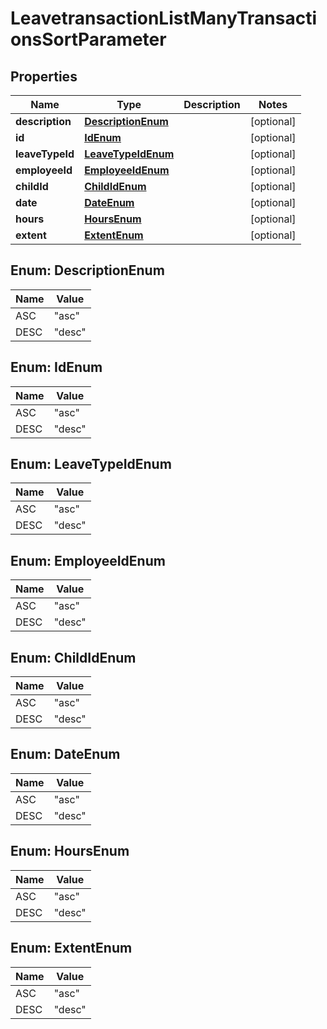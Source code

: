

# LeavetransactionListManyTransactionsSortParameter


## Properties

| Name | Type | Description | Notes |
|------------ | ------------- | ------------- | -------------|
|**description** | [**DescriptionEnum**](#DescriptionEnum) |  |  [optional] |
|**id** | [**IdEnum**](#IdEnum) |  |  [optional] |
|**leaveTypeId** | [**LeaveTypeIdEnum**](#LeaveTypeIdEnum) |  |  [optional] |
|**employeeId** | [**EmployeeIdEnum**](#EmployeeIdEnum) |  |  [optional] |
|**childId** | [**ChildIdEnum**](#ChildIdEnum) |  |  [optional] |
|**date** | [**DateEnum**](#DateEnum) |  |  [optional] |
|**hours** | [**HoursEnum**](#HoursEnum) |  |  [optional] |
|**extent** | [**ExtentEnum**](#ExtentEnum) |  |  [optional] |



## Enum: DescriptionEnum

| Name | Value |
|---- | -----|
| ASC | &quot;asc&quot; |
| DESC | &quot;desc&quot; |



## Enum: IdEnum

| Name | Value |
|---- | -----|
| ASC | &quot;asc&quot; |
| DESC | &quot;desc&quot; |



## Enum: LeaveTypeIdEnum

| Name | Value |
|---- | -----|
| ASC | &quot;asc&quot; |
| DESC | &quot;desc&quot; |



## Enum: EmployeeIdEnum

| Name | Value |
|---- | -----|
| ASC | &quot;asc&quot; |
| DESC | &quot;desc&quot; |



## Enum: ChildIdEnum

| Name | Value |
|---- | -----|
| ASC | &quot;asc&quot; |
| DESC | &quot;desc&quot; |



## Enum: DateEnum

| Name | Value |
|---- | -----|
| ASC | &quot;asc&quot; |
| DESC | &quot;desc&quot; |



## Enum: HoursEnum

| Name | Value |
|---- | -----|
| ASC | &quot;asc&quot; |
| DESC | &quot;desc&quot; |



## Enum: ExtentEnum

| Name | Value |
|---- | -----|
| ASC | &quot;asc&quot; |
| DESC | &quot;desc&quot; |




